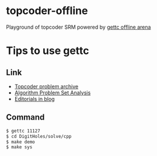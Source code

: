 # topcoder-offline
Playground of topcoder SRM powered by [gettc offline arena](https://github.com/seri/gettc)

# Tips to use gettc

## Link

- [Topcoder problem archive](http://community.topcoder.com/tc?module=ProblemArchive)
- [Algorithm Problem Set Analysis](http://apps.topcoder.com/wiki/display/tc/Algorithm+Problem+Set+Analysis)
- [Editorials in blog](https://www.topcoder.com/blog/tag/srm-editorials/)

## Command

```bash
$ gettc 11127
$ cd DigitHoles/solve/cpp
$ make demo
$ make sys
```
